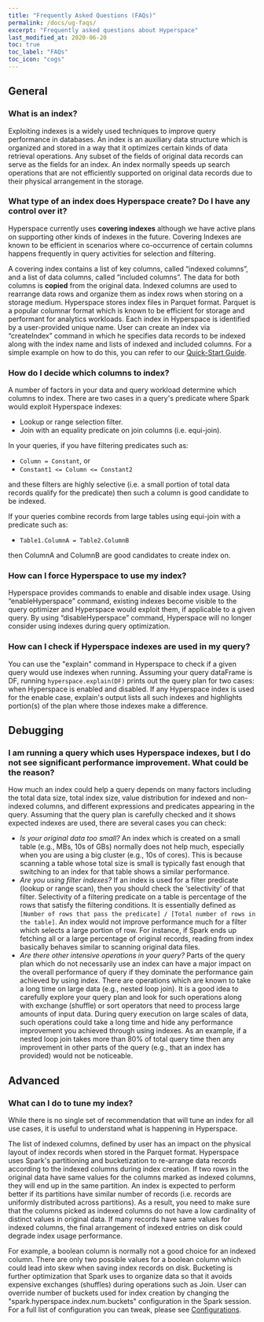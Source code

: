 ```yaml
---
title: "Frequently Asked Questions (FAQs)"
permalink: /docs/ug-faqs/
excerpt: "Frequently asked questions about Hyperspace"
last_modified_at: 2020-06-20
toc: true
toc_label: "FAQs"
toc_icon: "cogs"
---
```


## General
### What is an index?
Exploiting indexes is a widely used techniques to improve query performance in databases.
An index is an auxiliary data structure which is organized and stored in a way that it 
optimizes certain kinds of data retrieval operations. Any subset of the fields of 
original data records can serve as the fields for an index. An index normally speeds up 
search operations that are not efficiently supported on original data records due to 
their physical arrangement in the storage.

### What type of an index does Hyperspace create? Do I have any control over it?
Hyperspace currently uses **covering indexes** although we have active plans on supporting
other kinds of indexes in the future. Covering Indexes are known to be efficient in 
scenarios where co-occurrence of certain columns happens frequently in query activities 
for selection and filtering.

A covering index contains a list of key columns, called “indexed columns”, and a list of 
data columns, called “included columns”. The data for both columns is **copied** from 
the original data. Indexed columns are used to rearrange data rows and organize them 
as index rows when storing on a storage medium. Hyperspace stores index files in 
Parquet format. Parquet is a popular columnar format which is known to be efficient 
for storage and performant for analytics workloads. Each index in Hyperspace is 
identified by a user-provided unique name. User can create an index via “createIndex” 
command in which he specifies data records to be indexed along with the index name 
and lists of indexed and included columns. For a simple example on how to do this,
you can refer to our [Quick-Start Guide](https://microsoft.github.io/hyperspace/docs/ug-quick-start-guide/).

### How do I decide which columns to index?
A number of factors in your data and query workload determine which columns to index. 
There are two cases in a query's predicate where Spark would exploit Hyperspace indexes: 
* Lookup or range selection filter.
* Join with an equality predicate on join columns (i.e. equi-join).

In your queries, if you have filtering predicates such as:
* `Column = Constant`, or 
* `Constant1 <= Column <= Constant2` 

and these filters are highly selective (i.e. a small portion of total data records 
qualify for the predicate) then such a column is good candidate to be indexed.

If your queries combine records from large tables using equi-join with a predicate such as: 
* `Table1.ColumnA = Table2.ColumnB` 

then ColumnA and ColumnB are good candidates to create index on.

### How can I force Hyperspace to use my index?
Hyperspace provides commands to enable and disable index usage. Using “enableHyperspace” 
command, existing indexes become visible to the query optimizer and Hyperspace would 
exploit them, if applicable to a given query. By using “disableHyperspace” command, 
Hyperspace will no longer consider using indexes during query optimization.

### How can I check if Hyperspace indexes are used in my query?
You can use the "explain" command in Hyperspace to check if a given query would use 
indexes when running. Assuming your query dataFrame is DF, running `hyperspace.explain(DF)` 
prints out the query plan for two cases: when Hyperspace is enabled and disabled. 
If any Hyperspace index is used for the enable case, explain's output lists all such 
indexes and highlights portion(s) of the plan where those indexes make a difference.

## Debugging
### I am running a query which uses Hyperspace indexes, but I do not see significant performance improvement. What could be the reason?
How much an index could help a query depends on many factors including the total 
data size, total index size, value distribution for indexed and non-indexed columns, 
and different expressions and predicates appearing in the query. Assuming that the 
query plan is carefully checked and it shows expected indexes are used, there are 
several cases you can check: 

* _Is your original data too small?_ 
  An index which is created on a small table (e.g., MBs, 10s of GBs) normally does 
  not help much, especially when you are using a big cluster (e.g., 10s of cores). 
  This is because scanning a table whose total size is small is typically fast 
  enough that switching to an index for that table shows a similar performance.
* _Are you using filter indexes?_ 
  If an index is used for a filter predicate (lookup or range scan), then you 
  should check the ‘selectivity’ of that filter. Selectivity of a filtering predicate 
  on a table is percentage of the rows that satisfy the filtering conditions. It 
  is essentially defined as 
  `[Number of rows that pass the predicate] / [Total number of rows in the table]`. 
  An index would not improve performance much for a filter which selects a large 
  portion of row. For instance, if Spark ends up fetching all or a large percentage 
  of original records, reading from index basically behaves similar to scanning 
  original data files. 
* _Are there other intensive operations in your query?_
  Parts of the query plan which do not necessarily use an index can have a major 
  impact on the overall performance of query if they dominate the performance 
  gain achieved by using index. There are operations which are known to take a 
  long time on large data (e.g., nested loop join). It is a good idea to 
  carefully explore your query plan and look for such operations along with 
  exchange (shuffle) or sort operators that need to process large amounts of 
  input data. During query execution on large scales of data, such operations 
  could take a long time and hide any performance improvement you achieved 
  through using indexes. As an example, if a nested loop join takes more than 
  80% of total query time then any improvement in other parts of the query 
  (e.g., that an index has provided) would not be noticeable.

## Advanced

### What can I do to tune my index?
While there is no single set of recommendation that will tune an index for all
use cases, it is useful to understand what is happening in Hyperspace. 

The list of indexed columns, defined by user has an impact on the physical 
layout of index records when stored in the Parquet format. Hyperspace uses 
Spark's partitioning and bucketization to re-arrange data records according 
to the indexed columns during index creation. If two rows in the original 
data have same values for the columns marked as indexed columns, they will 
end up in the same partition. An index is expected to perform better if its 
partitions have similar number of records (i.e. records are uniformly 
distributed across partitions). As a result, you need to make sure that the 
columns picked as indexed columns do not have a low cardinality of distinct 
values in original data. If many records have same values for indexed 
columns, the final arrangement of indexed entries on disk could degrade 
index usage performance. 

For example, a boolean column is normally not a good choice for an indexed 
column. There are only two possible values for a boolean column which could 
lead into skew when saving index records on disk. Bucketing is further 
optimization that Spark uses to organize data so that it avoids expensive 
exchanges (shuffles) during operations such as Join. User can override 
number of buckets used for index creation by changing the 
"spark.hyperspace.index.num.buckets" configuration in the Spark session. For
a full list of configuration you can tweak, please see 
[Configurations](https://microsoft.github.io/hyperspace/docs/ug-configuration/).

